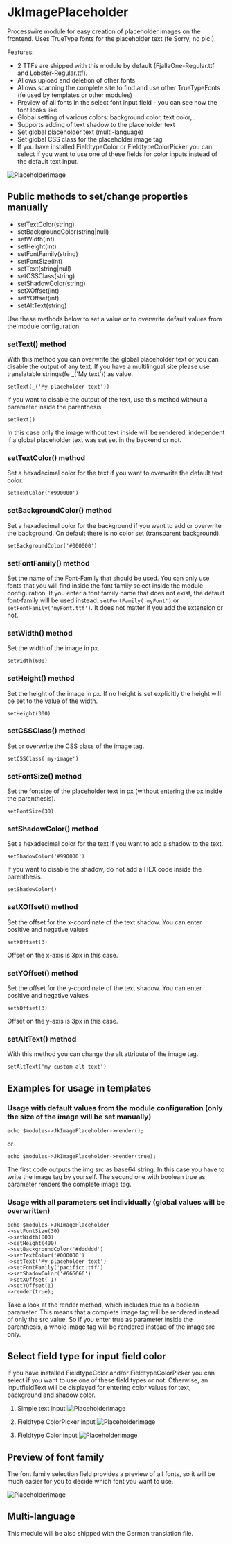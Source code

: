 # JkImagePlaceholder
Processwire module for easy creation of placeholder images on the frontend. Uses TrueType fonts for the placeholder text
(fe Sorry, no pic!).

Features:

- 2 TTFs are shipped with this module by default (FjallaOne-Regular.ttf and Lobster-Regular.ttf). 
- Allows upload and deletion of other fonts
- Allows scanning the complete site to find and use other TrueTypeFonts (fe used by templates or other modules)
- Preview of all fonts in the select font input field - you can see how the font looks like
- Global setting of various colors: background color, text color,..
- Supports adding of text shadow to the placeholder text
- Set global placeholder text (multi-language)
- Set global CSS class for the placeholder image tag
- If you have installed FieldtypeColor or FieldtypeColorPicker you can select if you want to use one of these fields for color inputs instead of the default text input.

![Placeholderimage](https://raw.githubusercontent.com/juergenweb/JkImagePlaceholder/master/images/placeholderimage.jpg?raw=true)


## Public methods to set/change properties manually
- setTextColor(string)
- setBackgroundColor(string|null)
- setWidth(int)
- setHeight(int)
- setFontFamily(string)
- setFontSize(int)
- setText(string|null)
- setCSSClass(string)
- setShadowColor(string)
- setXOffset(int)
- setYOffset(int)
- setAltText(string)

Use these methods below to set a value or to overwrite default values from the module configuration.

### setText() method
With this method you can overwrite the global placeholder text or you can disable the output of any text.
If you have a multilingual site please use translatable strings(fe _('My text')) as value.

`setText(_('My placeholder text'))`

If you want to disable the output of the text, use this method without a parameter inside the parenthesis.

`setText()`

In this case only the image without text inside will be rendered, independent if a global placeholder text was set set in 
the backend or not.

### setTextColor() method

Set a hexadecimal color for the text if you want to overwrite the default text color.

`setTextColor('#990000')`

### setBackgroundColor() method

Set a hexadecimal color for the background if you want to add or overwrite the background. On default there is no color set (transparent background).

`setBackgroundColor('#000000')`

### setFontFamily() method

Set the name of the Font-Family that should be used. You can only use fonts that you will find inside the font family select inside the module configuration. If you enter a font family name that does not exist, the default font-family will be used instead.
`setFontFamily('myFont')` or `setFontFamily('myFont.ttf')`.
It does not matter if you add the extension or not.

### setWidth() method

Set the width of the image in px.

`setWidth(600)`

### setHeight() method

Set the height of the image in px. If no height is set explicitly the height will be set to the value of the width.

`setHeight(300)`

### setCSSClass() method

Set or overwrite the CSS class of the image tag.

`setCSSClass('my-image')`

### setFontSize() method

Set the fontsize of the placeholder text in px (without entering the px inside the parenthesis).

`setFontSize(30)`

### setShadowColor() method

Set a hexadecimal color for the text if you want to add a shadow to the text.

`setShadowColor('#990000')`

If you want to disable the shadow, do not add a HEX code inside the parenthesis.

`setShadowColor()`

### setXOffset() method

Set the offset for the x-coordinate of the text shadow. You can enter positive and negative values

`setXOffset(3)`

Offset on the x-axis is 3px in this case.

### setYOffset() method

Set the offset for the y-coordinate of the text shadow. You can enter positive and negative values

`setYOffset(3)`

Offset on the y-axis is 3px in this case.

### setAltText() method
With this method you can change the alt attribute of the image tag.

`setAltText('my custom alt text')`


## Examples for usage in templates

### Usage with default values from the module configuration (only the size of the image will be set manually)

`echo $modules->JkImagePlaceholder->render();`

or

`echo $modules->JkImagePlaceholder->render(true);`

The first code outputs the img src as base64 string. In this case you have to write the image tag by yourself.
The second one with boolean true as parameter renders the complete image tag.

### Usage with all parameters set individually (global values will be overwritten)



    echo $modules->JkImagePlaceholder
    ->setFontSize(30)         
    ->setWidth(800)    
    ->setHeight(400)
    ->setBackgroundColor('#dddddd')
    ->setTextColor('#000000')
    ->setText('My placeholder text')
    ->setFontFamily('pacifico.ttf')
    ->setShadowColor('#666666')
    ->setXOffset(-1)
    ->setYOffset(1)
    ->render(true);

Take a look at the render method, which includes true as a boolean parameter.
This means that a complete image tag will be rendered instead of only the src value.
So if you enter true as parameter inside the parenthesis, a whole image tag will be rendered instead of the
image src only.

## Select field type for input field color
If you have installed FieldtypeColor and/or FieldtypeColorPicker you can select if you want to use one of these field types
or not.
Otherwise, an InputfieldText will be displayed for entering color values for text, background and shadow color.

1) Simple text input
![Placeholderimage](https://raw.githubusercontent.com/juergenweb/JkImagePlaceholder/master/images/text-input.jpg?raw=true)

2) Fieldtype ColorPicker input
![Placeholderimage](https://raw.githubusercontent.com/juergenweb/JkImagePlaceholder/master/images/color-picker-input.jpg?raw=true)

3) Fieldtype Color input
![Placeholderimage](https://raw.githubusercontent.com/juergenweb/JkImagePlaceholder/master/images/color-input.jpg?raw=true)

## Preview of font family

The font family selection field provides a preview of all fonts, so it will be much easier for you to decide which font
you want to use.

![Placeholderimage](https://raw.githubusercontent.com/juergenweb/JkImagePlaceholder/master/images/font-families-input.jpg?raw=true)

## Multi-language

This module will be also shipped with the German translation file.

